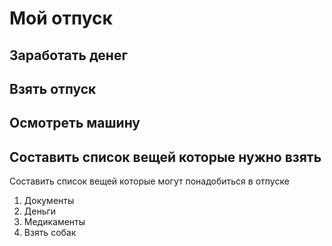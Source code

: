 # Мой отпуск 

## Заработать денег

## Взять отпуск

## Осмотреть машину 

## Составить список вещей которые нужно взять 
Составить список вещей которые могут понадобиться в отпуске 
1. Документы 
2. Деньги
3. Медикаменты
4. Взять собак  